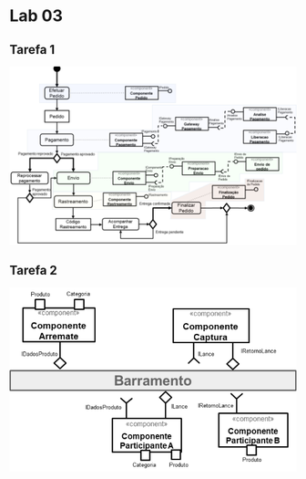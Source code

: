 # Lab 03

## Tarefa 1

[![Imagem do diagrama da tarefa 01](images/tarefa01-1.png)](images/tarefa01-1.png)

## Tarefa 2

[![Imagem do diagrama da tarefa 02](images/tarefa02.png)](images/tarefa02.png)
